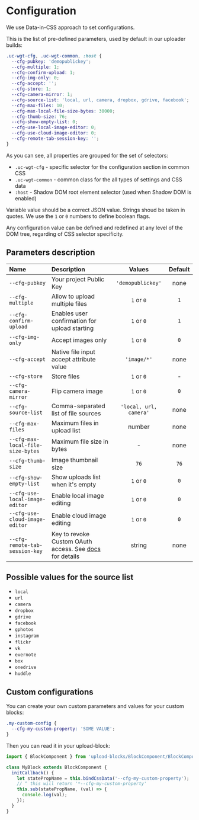 # Configuration

We use Data-in-CSS approach to set configurations.

This is the list of pre-defined parameters, used by default in our uploader builds:
```css
.uc-wgt-cfg, .uc-wgt-common, :host {
  --cfg-pubkey: 'demopublickey';
  --cfg-multiple: 1;
  --cfg-confirm-upload: 1;
  --cfg-img-only: 0;
  --cfg-accept: '';
  --cfg-store: 1;
  --cfg-camera-mirror: 1;
  --cfg-source-list: 'local, url, camera, dropbox, gdrive, facebook';
  --cfg-max-files: 10;
  --cfg-max-local-file-size-bytes: 30000;
  --cfg-thumb-size: 76;
  --cfg-show-empty-list: 0;
  --cfg-use-local-image-editor: 0;
  --cfg-use-cloud-image-editor: 0;
  --cfg-remote-tab-session-key: '';
}
```
As you can see, all properties are grouped for the set of selectors:

* `.uc-wgt-cfg` - specific selector for the configuration section in common CSS
* `.uc-wgt-common` - common class for the all types of settings and CSS data
* `:host` - Shadow DOM root element selector (used when Shadow DOM is enabled)

Variable value should be a correct JSON value. Strings shoud be taken in quotes. We use the `1` or `0` numbers to define boolean flags.

Any configuration value can be defined and redefined at any level of the DOM tree, regarding of CSS selector specificity.

## Parameters description

| Name | Description | Values | Default |
|:-|:-|:-:|:-:|
|`--cfg-pubkey`| Your project Public Key | `'demopublickey'` | none |
|`--cfg-multiple`| Allow to upload multiple files | `1` or `0` | `1` |
|`--cfg-confirm-upload`| Enables user confirmation for upload starting | `1` or `0` | `1` |
|`--cfg-img-only`| Accept images only | `1` or `0` | `0` |
|`--cfg-accept`| Native file input accept attribute value |`'image/*'`| none |
|`--cfg-store`| Store files | `1` or `0` | - |
|`--cfg-camera-mirror`| Flip camera image | `1` or `0` | `0` |
|`--cfg-source-list`| Comma-separated list of file sources |`'local, url, camera'`| none |
|`--cfg-max-files`| Maximum files in upload list | number | none |
|`--cfg-max-local-file-size-bytes`| Maximum file size in bytes | - | none |
|`--cfg-thumb-size`| Image thumbnail size | `76` | `76` |
|`--cfg-show-empty-list`| Show uploads list when it's empty | `1` or `0` | `0` |
|`--cfg-use-local-image-editor`| Enable local image editing | `1` or `0` | `0` |
|`--cfg-use-cloud-image-editor`| Enable cloud image editing | `1` or `0` | `0` |
|`--cfg-remote-tab-session-key`| Key to revoke Custom OAuth access. See [docs](https://uploadcare.com/docs/start/settings/#project-settings-advanced-oauth) for details | string | none |

## Possible values for the source list

* `local`
* `url`
* `camera`
* `dropbox `
* `gdrive`
* `facebook`
* `gphotos`
* `instagram`
* `flickr`
* `vk`
* `evernote`
* `box`
* `onedrive`
* `huddle`

## Custom configurations

You can create your own custom parameters and values for your custom blocks:

```css
.my-custom-config {
  --cfg-my-custom-property: 'SOME VALUE';
}
```

Then you can read it in your upload-block:
```javascript
import { BlockComponent } from 'upload-blocks/BlockComponent/BlockComponent.js';

class MyBlock extends BlockComponent {
  initCallback() {
    let statePropName = this.bindCssData('--cfg-my-custom-property');
    // ^ this will return '*--cfg-my-custom-property'
    this.sub(statePropName, (val) => {
      console.log(val);
    });
  }
}
```

